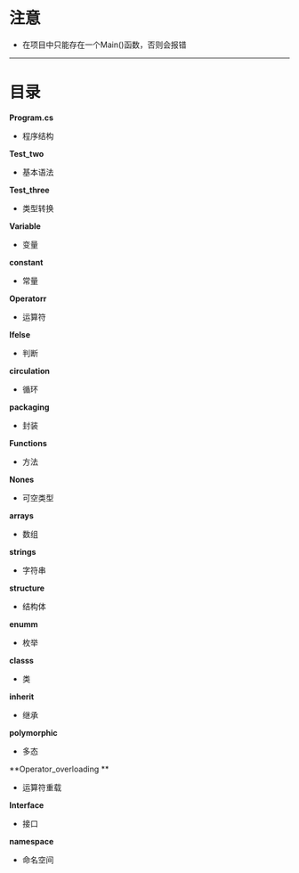 # 注意
- 在项目中只能存在一个Main()函数，否则会报错

---
# 目录

**Program.cs**
- 程序结构

**Test_two**
- 基本语法

**Test_three**
- 类型转换

**Variable**
- 变量

**constant**
- 常量

**Operatorr**
- 运算符

**Ifelse**
- 判断

**circulation**
- 循环

**packaging**
- 封装

**Functions**
- 方法

**Nones**
- 可空类型

**arrays**
- 数组

**strings**
- 字符串

**structure**
- 结构体

**enumm**
- 枚举

**classs**
- 类

**inherit**
- 继承

**polymorphic**
- 多态

**Operator_overloading  **
- 运算符重载

**Interface**
- 接口

**namespace**
- 命名空间